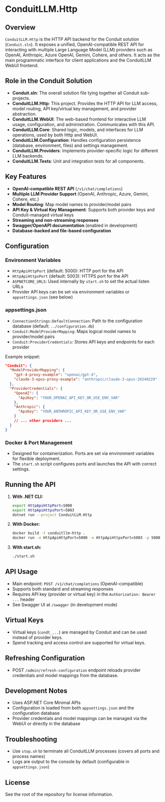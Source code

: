 # ConduitLLM.Http

## Overview

`ConduitLLM.Http` is the HTTP API backend for the Conduit solution (`Conduit.sln`). It exposes a unified, OpenAI-compatible REST API for interacting with multiple Large Language Model (LLM) providers such as OpenAI, Anthropic, Azure OpenAI, Gemini, Cohere, and others. It acts as the main programmatic interface for client applications and the ConduitLLM WebUI frontend.

## Role in the Conduit Solution

- **Conduit.sln**: The overall solution file tying together all Conduit sub-projects.
- **ConduitLLM.Http**: This project. Provides the HTTP API for LLM access, model routing, API key/virtual key management, and provider abstraction.
- **ConduitLLM.WebUI**: The web-based frontend for interactive LLM usage, configuration, and administration. Communicates with this API.
- **ConduitLLM.Core**: Shared logic, models, and interfaces for LLM operations, used by both Http and WebUI.
- **ConduitLLM.Configuration**: Handles configuration persistence (database, environment, files) and settings management.
- **ConduitLLM.Providers**: Implements provider-specific logic for different LLM backends.
- **ConduitLLM.Tests**: Unit and integration tests for all components.

## Key Features

- **OpenAI-compatible REST API** (`/v1/chat/completions`)
- **Multiple LLM Provider Support** (OpenAI, Anthropic, Azure, Gemini, Cohere, etc.)
- **Model Routing**: Map model names to provider/model pairs
- **API Key & Virtual Key Management**: Supports both provider keys and Conduit-managed virtual keys
- **Streaming and non-streaming responses**
- **Swagger/OpenAPI documentation** (enabled in development)
- **Database-backed and file-based configuration**

## Configuration

### Environment Variables

- `HttpApiHttpPort` (default: 5000): HTTP port for the API
- `HttpApiHttpsPort` (default: 5003): HTTPS port for the API
- `ASPNETCORE_URLS`: Used internally by `start.sh` to set the actual listen URLs
- Provider API keys can be set via environment variables or `appsettings.json` (see below)

### appsettings.json

- `ConnectionStrings:DefaultConnection`: Path to the configuration database (default: `../configuration.db`)
- `Conduit:ModelProviderMapping`: Maps logical model names to provider/model pairs
- `Conduit:ProviderCredentials`: Stores API keys and endpoints for each provider

Example snippet:
```json
"Conduit": {
  "ModelProviderMapping": {
    "gpt-4-proxy-example": "openai/gpt-4",
    "claude-3-opus-proxy-example": "anthropic/claude-3-opus-20240229"
  },
  "ProviderCredentials": {
    "OpenAI": {
      "ApiKey": "YOUR_OPENAI_API_KEY_OR_USE_ENV_VAR"
    },
    "Anthropic": {
      "ApiKey": "YOUR_ANTHROPIC_API_KEY_OR_USE_ENV_VAR"
    }
    // ... other providers ...
  }
}
```

### Docker & Port Management

- Designed for containerization. Ports are set via environment variables for flexible deployment.
- The `start.sh` script configures ports and launches the API with correct settings.

## Running the API

1. **With .NET CLI:**
   ```bash
   export HttpApiHttpPort=5000
   export HttpApiHttpsPort=5003
   dotnet run --project ConduitLLM.Http
   ```
2. **With Docker:**
   ```bash
   docker build -t conduitllm-http .
   docker run -e HttpApiHttpPort=5000 -e HttpApiHttpsPort=5003 -p 5000:5000 -p 5003:5003 conduitllm-http
   ```
3. **With start.sh:**
   ```bash
   ./start.sh
   ```

## API Usage

- Main endpoint: `POST /v1/chat/completions` (OpenAI-compatible)
- Supports both standard and streaming responses
- Requires API key (provider or virtual key) in the `Authorization: Bearer ...` header
- See Swagger UI at `/swagger` (in development mode)

## Virtual Keys

- Virtual keys (`condt_...`) are managed by Conduit and can be used instead of provider keys.
- Spend tracking and access control are supported for virtual keys.

## Refreshing Configuration

- POST `/admin/refresh-configuration` endpoint reloads provider credentials and model mappings from the database.

## Development Notes

- Uses ASP.NET Core Minimal APIs
- Configuration is loaded from both `appsettings.json` and the configuration database
- Provider credentials and model mappings can be managed via the WebUI or directly in the database

## Troubleshooting

- Use `stop.sh` to terminate all ConduitLLM processes (covers all ports and process names)
- Logs are output to the console by default (configurable in `appsettings.json`)

## License

See the root of the repository for license information.
